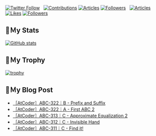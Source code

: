 [![Twitter Follow](https://img.shields.io/twitter/follow/hyperdb?label=twitter&logo=twitter&style=plastic)](https://twitter.com/hyperdb)
&nbsp;
[![Contributions](https://badgen.org/img/qiita/hyperdb/contributions?style=plastic)](https://qiita.com/hyperdb)
[![Articles](https://badgen.org/img/qiita/hyperdb/articles?style=plastic)](https://qiita.com/hyperdb)
[![Followers](https://badgen.org/img/qiita/hyperdb/followers?style=plastic)](https://qiita.com/hyperdb)
&nbsp;
[![Articles](https://badgen.org/img/zenn/hyperdb/articles)](https://zenn.dev/hyperdb)
[![Likes](https://badgen.org/img/zenn/hyperdb/likes?style=plastic)](https://zenn.dev/hyperdb)
[![Followers](https://badgen.org/img/zenn/hyperdb/followers?style=plastic)](https://zenn.dev/hyperdb)

## 🔖Ｍy Stats

[![GitHub stats](https://github-readme-stats-eight-theta.vercel.app/api?username=hyperdb&theme=radical&count_private=true&show_icons=true)](https://github.com/anuraghazra/github-readme-stats)

## 🔖Ｍy Trophy

[![trophy](https://github-profile-trophy.vercel.app/?username=hyperdb&theme=onedark)](https://github.com/ryo-ma/github-profile-trophy)

## 🔖Ｍy Blog Post

<!-- BLOG-POST-LIST:START -->
- [［AtCoder］ABC-322｜B - Prefix and Suffix](https://zenn.dev/hyperdb/articles/fbb42ca56b55d3)
- [［AtCoder］ABC-322｜A - First ABC 2](https://zenn.dev/hyperdb/articles/97b85fca6411f9)
- [［AtCoder］ABC-313｜C - Approximate Equalization 2](https://zenn.dev/hyperdb/articles/9568f4b8e6e0e6)
- [［AtCoder］ABC-312｜C - Invisible Hand](https://zenn.dev/hyperdb/articles/6d5e5b969842d7)
- [［AtCoder］ABC-311｜C - Find it!](https://zenn.dev/hyperdb/articles/40f3afa7efce22)
<!-- BLOG-POST-LIST:END -->
